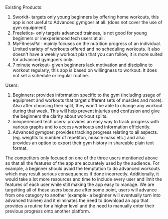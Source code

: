 Existing Products: 
1. Sworkit- targets only young beginners by offering home workouts, this app is not useful to Advanced gymgoer at all. (does not cover the use of gym equipment)
2. Freeletics- only targets advanced trainees, is not good for young beginners or inexperienced tech users at all. 
3. MyFitnessPal- mainly focuses on the nutrition progress of an individual. Limited variety of workouts offered and no scheduling workouts. It also doesn't have a weekly workout plan that you can follow, it is more suited for advanced gymgoers only.
4. 7 minute workout- given beginners lack motivation and discipline to workout regularly, this app is based on willingness to workout. It does not set a schedule or regular routine. 

Users:
1. Beginners: provides information specific to the gym (including usage of equipment and workouts that target different sets of muscles and more). Also after choosing their split, they won't be able to change any workout during that week. This will help prevent injuries and confusion and give the beginners the clarity about workout splits.
2. inexperienced tech users: provides an easy way to track progress with various graphs and to access workouts and information efficiently. 
3. Advanced gymgoer: provides tracking progress relating to all aspects. (eg. weights to number of repetiton, muscle mass etc.) and also provides an option to export their gym history in shareable plain text format.




The competitors only focused on one of the three users mentioned above so that all the features of the app are accurately used by the audience. For example, a beginner should avoid the temptation to do advanced workouts which may result serious consequences if done incorrectly. Additionally, it would take a lot more resources and time to include every user and limit the features of each user while still making the app easy to manage. We are targetting all of these users because after some point, users will advance from one category to another (example- a beginner will eventually turn into advanced trainee) and it eliminates the need to download an app that provides a routine for a higher level and the need to manually enter their previous progress onto another platform. 
